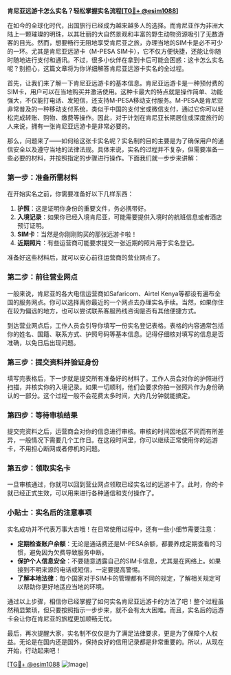 **肯尼亚远游卡怎么实名？轻松掌握实名流程[[TG💪+ @esim1088](https://t.me/s/esim1088)]**

在如今的全球化时代，出国旅行已经成为越来越多人的选择。而肯尼亚作为非洲大陆上一颗璀璨的明珠，以其壮丽的大自然景观和丰富的野生动物资源吸引了无数游客的目光。然而，想要畅行无阻地享受肯尼亚之旅，办理当地的SIM卡是必不可少的一环。尤其是肯尼亚远游卡（M-PESA SIM卡），它不仅方便快捷，还能让你随时随地进行支付和通讯。不过，很多小伙伴在拿到卡后可能会困惑：这卡怎么实名呢？别担心，这篇文章将为你详细解答肯尼亚远游卡实名的全过程。

首先，让我们来了解一下肯尼亚远游卡的基本信息。肯尼亚远游卡是一种预付费的SIM卡，用户可以在当地购买并激活使用。这种卡最大的特点就是操作简单、功能强大，不仅能打电话、发短信，还支持M-PESA移动支付服务。M-PESA是肯尼亚非常普及的一种移动支付系统，类似于中国的支付宝或微信支付，通过它你可以轻松完成转账、购物、缴费等操作。因此，对于计划在肯尼亚长期居住或深度旅行的人来说，拥有一张肯尼亚远游卡是非常必要的。

那么，问题来了——如何给这张卡实名呢？实名制的目的主要是为了确保用户的通信安全以及遵守当地的法律法规。具体来说，实名的过程并不复杂，但需要准备一些必要的材料，并按照指定的步骤进行操作。下面我们就一步步来讲解：

### 第一步：准备所需材料

在开始实名之前，你需要准备好以下几样东西：
1. **护照**：这是证明你身份的重要文件，务必携带好。
2. **入境记录**：如果你已经入境肯尼亚，可能需要提供入境时的航班信息或者酒店预订证明。
3. **SIM卡**：当然是你刚刚购买的那张远游卡啦！
4. **近期照片**：有些运营商可能要求提交一张近期的照片用于实名登记。

准备好这些材料后，就可以安心前往运营商的营业网点了。

### 第二步：前往营业网点

一般来说，肯尼亚的各大电信运营商如Safaricom、Airtel Kenya等都设有遍布全国的服务网点。你可以选择离你最近的一个网点去办理实名手续。当然，如果你住在较为偏远的地方，也可以尝试联系客服热线咨询是否有其他便捷方式。

到达营业网点后，工作人员会引导你填写一份实名登记表格。表格的内容通常包括你的姓名、国籍、联系方式、护照号码等基本信息。记得仔细核对填写的信息是否准确，以免日后出现问题。

### 第三步：提交资料并验证身份

填写完表格后，下一步就是提交所有准备好的材料了。工作人员会对你的护照进行扫描，并核实你的入境记录。如果一切顺利，他们会要求你拍一张照片作为身份确认的一部分。这个过程一般不会花费太多时间，大约几分钟就能搞定。

### 第四步：等待审核结果

提交完资料之后，运营商会对你的信息进行审核。审核的时间因地区不同而有所差异，一般情况下需要几个工作日。在这段时间里，你可以继续正常使用你的远游卡，不用担心断网或者停机的问题。

### 第五步：领取实名卡

一旦审核通过，你就可以回到营业网点领取已经实名过的远游卡了。此时，你的卡就已经正式生效，可以用来进行各种通信和支付操作了。

### 小贴士：实名后的注意事项

实名成功并不代表万事大吉哦！在日常使用过程中，还有一些小细节需要注意：
- **定期检查账户余额**：无论是通话费还是M-PESA余额，都要养成定期查看的习惯，避免因为欠费导致服务中断。
- **保护个人信息安全**：不要随意透露自己的SIM卡信息，尤其是在网络上。如果接到不明来源的电话或短信，一定要提高警惕。
- **了解本地法律**：每个国家对于SIM卡的管理都有不同的规定，了解相关规定可以帮助你更好地适应当地的环境。

通过以上步骤，相信你已经掌握了如何实名肯尼亚远游卡的方法了吧！整个过程虽然稍显繁琐，但只要按照指示一步步来，就不会有太大困难。而且，实名后的远游卡会让你在肯尼亚的旅程更加顺畅无忧。

最后，再次提醒大家，实名制不仅仅是为了满足法律要求，更是为了保障个人权益。无论是在国内还是国外，保持良好的信用记录都是非常重要的。所以，从现在开始，行动起来吧！

[[TG💪+ @esim1088](https://t.me/s/esim1088) ![Image](https://i.postimg.cc/4NQfJmqS/Snipaste-2025-05-13-00-14-12.png)]